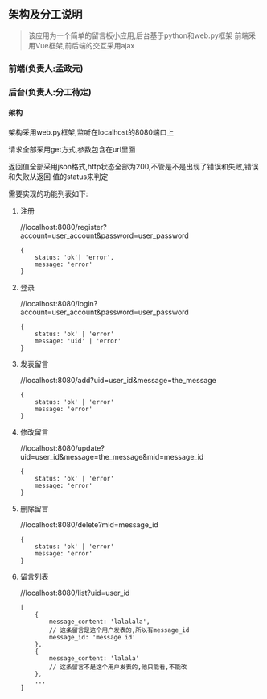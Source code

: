 ## 架构及分工说明

> 该应用为一个简单的留言板小应用,后台基于python和web.py框架
  前端采用Vue框架,前后端的交互采用ajax

### 前端(负责人:孟政元)

### 后台(负责人:分工待定)

#### 架构

架构采用web.py框架,监听在localhost的8080端口上

请求全部采用get方式,参数包含在url里面

返回值全部采用json格式,http状态全部为200,不管是不是出现了错误和失败,错误和失败从返回
值的status来判定

需要实现的功能列表如下:

1. 注册

   //localhost:8080/register?account=user_account&password=user_password

   ```
   {
       status: 'ok'| 'error',
       message: 'error'
   }
   ```

2. 登录

   //localhost:8080/login?account=user_account&password=user_password

   ```
   {
       status: 'ok' | 'error'
       message: 'uid' | 'error'
   }
   ```

3. 发表留言

   //localhost:8080/add?uid=user_id&message=the_message

   ```
   {
       status: 'ok' | 'error'
       message: 'error'
   }
   ```

4. 修改留言

   //localhost:8080/update?uid=user_id&message=the_message&mid=message_id

   ```
   {
       status: 'ok' | 'error'
       message: 'error'
   }
   ```

5. 删除留言

   //localhost:8080/delete?mid=message_id

   ```
   {
       status: 'ok' | 'error'
       message: 'error'
   }
   ```

6. 留言列表

   //localhost:8080/list?uid=user_id

   ```
   [
       {
           message_content: 'lalalala',
           // 这条留言是这个用户发表的,所以有message_id
           message_id: 'message id'
       },
       {
           message_content: 'lalala'
           // 这条留言不是这个用户发表的,他只能看,不能改
       },
       ...
   ]
   ```
